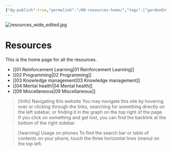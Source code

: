 ```yaml
---
{"dg-publish":true,"permalink":"/00-resources-home/","tags":["gardenEntry"],"created":"","updated":""}
---
```



![resources_wide_edited.jpg](/img/user/images/resources_wide_edited.jpg)

# Resources

This is the home page for all the resources.

- [[01 Reinforcement Learning\|01 Reinforcement Learning]]
- [[02 Programming\|02 Programming]]
- [[03 Knowledge management\|03 Knowledge management]]
- [[04 Mental health\|04 Mental health]]
- [[09 Miscellaneous\|09 Miscellaneous]]



> [!info] Navigating this website
> You may navigate this site by hovering over or clicking through the links, searching for something directly on the left sidebar, or finding it in the graph on the top right of the page. If you click on something and get lost, you can find the backlink at the bottom of the right sidebar.


> [!warning] Usage on phones
> To find the search bar or table of contents on your phone, touch the three horizontal lines (menu) on the top left.
